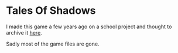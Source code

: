 # Tales Of Shadows

I made this game a few years ago on a school project and thought to archive it [here](https://jayden-chen-games.itch.io/tales-of-shadows).

Sadly most of the game files are gone.
